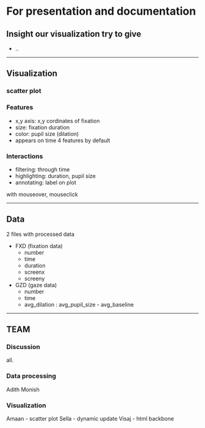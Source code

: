 # For presentation and documentation

## Insight our visualization try to give
- ..

---
## Visualization
### scatter plot
### Features
- x,y axis: x,y cordinates of fixation
- size: fixation duration
- color: pupil size (dilation)
- appears on time
4 features by default
### Interactions
- filtering: through time
- highlighting: duration, pupil size
- annotating: label on plot   

with mouseover, mouseclick

---
## Data
2 files with processed data
- FXD (fixation data)
  - number
  - time
  - duration
  - screenx
  - screeny
- GZD (gaze data)
  - number 
  - time
  - avg_dilation : avg_pupil_size - avg_baseline

---
## TEAM
### Discussion
all.
### Data processing
Adith
Monish
### Visualization
Amaan - scatter plot
Sella - dynamic update
Visaj - html backbone